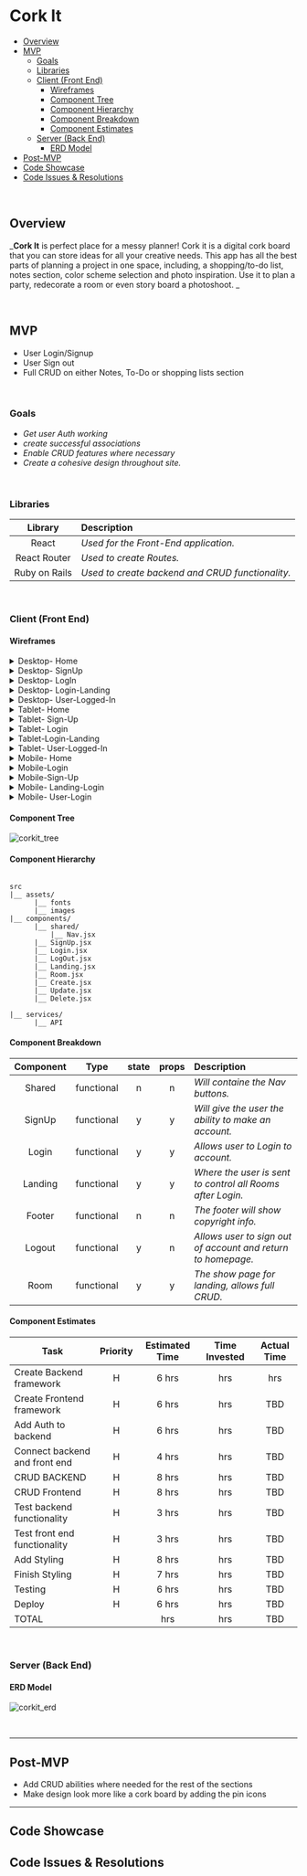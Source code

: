 # Cork It


- [Overview](#overview)
- [MVP](#mvp)
  - [Goals](#goals)
  - [Libraries](#libraries)
  - [Client (Front End)](#client-front-end)
    - [Wireframes](#wireframes)
    - [Component Tree](#component-tree)
    - [Component Hierarchy](#component-hierarchy)
    - [Component Breakdown](#component-breakdown)
    - [Component Estimates](#component-estimates)
  - [Server (Back End)](#server-back-end)
    - [ERD Model](#erd-model)
- [Post-MVP](#post-mvp)
- [Code Showcase](#code-showcase)
- [Code Issues & Resolutions](#code-issues--resolutions)

<br>

## Overview

_**Cork It** is perfect place for a messy planner! Cork it is a digital cork board that you can store ideas for all your creative needs. This app has all the best parts of planning a project in one space, including, a shopping/to-do list, notes section, color scheme selection and photo inspiration. Use it to plan a party, redecorate a room or even story board a photoshoot.  _


<br>

## MVP

- User Login/Signup
- User Sign out
- Full CRUD on either Notes, To-Do or shopping lists section



<br>

### Goals

- _Get user Auth working_
- _create successful associations_
- _Enable CRUD features where necessary_
- _Create a cohesive design throughout site._


<br>

### Libraries



|     Library      | Description                                |
| :--------------: | :----------------------------------------- |
|      React       | _Used for the Front-End application._ |
|   React Router   | _Used to create Routes._ |
|   Ruby on Rails  | _Used to create backend and CRUD functionality._ |


<br>

### Client (Front End)

#### Wireframes



<details>
<summary>Desktop- Home</summary>
<img src="https://user-images.githubusercontent.com/61858219/85627948-509dca80-b63d-11ea-90b8-e21583b4ba9a.png" >
</details>

<details>
<summary>Desktop- SignUp</summary>
<img src="https://user-images.githubusercontent.com/61858219/85628042-77f49780-b63d-11ea-8d0e-ecd2d39ef5cb.png" >
</details>

<details>
<summary>Desktop- LogIn</summary>
<img src="https://user-images.githubusercontent.com/61858219/85628157-a5414580-b63d-11ea-84d3-7cfc47993c30.png" >
</details>


<details>
<summary>Desktop- Login-Landing</summary>
<img src="https://user-images.githubusercontent.com/61858219/85628209-bee28d00-b63d-11ea-8a7c-acc3e87aecd2.png" >
</details>

<details>
<summary>Desktop- User-Logged-In</summary>
<img src="https://user-images.githubusercontent.com/61858219/85628274-e0437900-b63d-11ea-8de2-37384cc84ad8.png" >
</details>


<details>
<summary>Tablet- Home</summary>
<img src="https://user-images.githubusercontent.com/61858219/85754066-c6a43f00-b6da-11ea-8f14-e059f7ad0dc3.png" >
</details>


<details>
<summary>Tablet- Sign-Up</summary>
<img src="https://user-images.githubusercontent.com/61858219/85754352-fc492800-b6da-11ea-906f-acc0f5745831.png" >
</details>

<details>
<summary>Tablet- Login</summary>
<img src="https://user-images.githubusercontent.com/61858219/85754435-0cf99e00-b6db-11ea-906f-0a6f18a08e3f.png" >
</details>

<details>
<summary>Tablet-Login-Landing</summary>
<img src="https://user-images.githubusercontent.com/61858219/85754529-200c6e00-b6db-11ea-80e5-e8fa0ed32b21.png" >
</details>

<details>
<summary>Tablet- User-Logged-In</summary>
<img src="https://user-images.githubusercontent.com/61858219/85754702-4a5e2b80-b6db-11ea-9e08-ff434f044976.png" >
</details>


<details>
<summary>Mobile- Home</summary>
<img src="https://user-images.githubusercontent.com/61858219/85755015-9315e480-b6db-11ea-85d8-4c93e580a721.png" >
</details>

<details>
<summary>Mobile-Login</summary>
<img src="https://user-images.githubusercontent.com/61858219/85755093-a1fc9700-b6db-11ea-935f-18355be862af.png" >
</details>

<details>
<summary>Mobile-Sign-Up</summary>
<img src="https://user-images.githubusercontent.com/61858219/85755196-b93b8480-b6db-11ea-9f00-f803b95d05b5.png" >
</details>

<details>
<summary>Mobile- Landing-Login</summary>
<img src="https://user-images.githubusercontent.com/61858219/85755270-c9ebfa80-b6db-11ea-97fe-8292caef5e4d.png" >
</details>

<details>
<summary>Mobile- User-Login</summary>
<img src="https://user-images.githubusercontent.com/61858219/85755374-e12ae800-b6db-11ea-8b0f-37730ebd4cb5.png" >
</details>

#### Component Tree

![corkit_tree](https://user-images.githubusercontent.com/61858219/85790717-b2723900-b6fe-11ea-8b01-75f4cb39f35c.png)


#### Component Hierarchy

 

``` structure

src
|__ assets/
      |__ fonts
      |__ images
|__ components/
      |__ shared/
          |__ Nav.jsx
      |__ SignUp.jsx
      |__ Login.jsx
      |__ LogOut.jsx
      |__ Landing.jsx
      |__ Room.jsx
      |__ Create.jsx
      |__ Update.jsx
      |__ Delete.jsx
      
|__ services/
      |__ API

```

#### Component Breakdown



|  Component   |    Type    | state | props | Description                                                      |
| :----------: | :--------: | :---: | :---: | :--------------------------------------------------------------- |
|    Shared    | functional |   n   |   n   | _Will containe the Nav buttons._               |
| SignUp   | functional |   y  |   y   | _Will give the user the ability to make an account._       |
|  Login    |   functional    |   y   |  y  | _Allows user to Login to account._      |
| Landing | functional |   y   |   y   | _Where the user is sent to control all Rooms after Login._                 |
|    Footer    | functional |   n   |   n   | _The footer will show copyright info._ |
|    Logout    | functional |   y   |   n   | _Allows user to sign out of account and return to homepage._ |
|    Room    | functional |  y   |   y   | _The show page for landing, allows full CRUD._ |



#### Component Estimates



| Task                | Priority | Estimated Time | Time Invested | Actual Time |
| ------------------- | :------: | :------------: | :-----------: | :---------: |
| Create Backend framework    |    H    |     6 hrs      |      hrs     |     hrs    |
| Create Frontend framework |    H     |     6 hrs      |      hrs     |     TBD     |
|Add Auth to backend  |    H     |     6 hrs      |      hrs     |     TBD     |
| Connect backend and front end |    H     |     4 hrs      |     hrs     |     TBD     |
| CRUD BACKEND |    H     |     8 hrs      |      hrs     |     TBD     |
| CRUD Frontend |    H     |     8 hrs      |      hrs     |     TBD     |
| Test backend functionality |    H     |     3 hrs      |      hrs     |     TBD     |
| Test front end functionality |    H     |    3  hrs      |      hrs     |     TBD     |
| Add Styling |    H     |     8 hrs      |      hrs     |     TBD     |
| Finish Styling|    H     |     7 hrs      |      hrs     |     TBD     |
| Testing |    H     |     6 hrs      |       hrs     |     TBD     |
|Deploy |    H     |     6 hrs      |       hrs     |     TBD     |
| TOTAL               |          |     hrs      |     hrs     |     TBD     |



<br>

### Server (Back End)

#### ERD Model

![corkit_erd](https://user-images.githubusercontent.com/61858219/85780761-f65f4100-b6f2-11ea-8b4a-fa4f49634a7d.png)


<br>

***

## Post-MVP

- Add CRUD abilities where needed for the rest of the sections
- Make design look more like a cork board by adding the pin icons

***

## Code Showcase



## Code Issues & Resolutions
